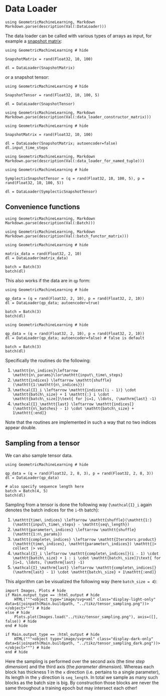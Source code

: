 # Data Loader 

```@eval
using GeometricMachineLearning, Markdown
Markdown.parse(description(Val(:DataLoader)))
```

The data loader can be called with various types of arrays as input, for example a [snapshot matrix](snapshot_matrix.md):

```@example
using GeometricMachineLearning # hide 

SnapshotMatrix = rand(Float32, 10, 100)

dl = DataLoader(SnapshotMatrix)
```

or a snapshot tensor: 

```@example
using GeometricMachineLearning # hide 

SnapshotTensor = rand(Float32, 10, 100, 5)

dl = DataLoader(SnapshotTensor)
```

```@eval
using GeometricMachineLearning, Markdown 
Markdown.parse(description(Val(:data_loader_constructor_matrix)))
```

```@example 
using GeometricMachineLearning # hide

SnapshotMatrix = rand(Float32, 10, 100)

dl = DataLoader(SnapshotMatrix; autoencoder=false)
dl.input_time_steps
```


```@eval
using GeometricMachineLearning, Markdown
Markdown.parse(description(Val(:data_loader_for_named_tuple)))
```

```@example
using GeometricMachineLearning # hide

SymplecticSnapshotTensor = (q = rand(Float32, 10, 100, 5), p = rand(Float32, 10, 100, 5))

dl = DataLoader(SymplecticSnapshotTensor)
```

## Convenience functions 

```@eval
using GeometricMachineLearning, Markdown
Markdown.parse(description(Val(:Batch)))
```

```@eval
using GeometricMachineLearning, Markdown
Markdown.parse(description(Val(:batch_functor_matrix)))
```

```@example 
using GeometricMachineLearning # hide

matrix_data = rand(Float32, 2, 10)
dl = DataLoader(matrix_data)

batch = Batch(3)
batch(dl)
```

This also works if the data are in ``qp`` form: 

```@example
using GeometricMachineLearning # hide 

qp_data = (q = rand(Float32, 2, 10), p = rand(Float32, 2, 10))
dl = DataLoader(qp_data; autoencoder=true)

batch = Batch(3)
batch(dl)
```

```@example
using GeometricMachineLearning # hide 

qp_data = (q = rand(Float32, 2, 10), p = rand(Float32, 2, 10))
dl = DataLoader(qp_data; autoencoder=false) # false is default 

batch = Batch(3)
batch(dl)
```

Specifically the routines do the following: 
1. ``\mathtt{n\_indices}\leftarrow \mathtt{n\_params}\lor\mathtt{input\_time\_steps}`` 
2. ``\mathtt{indices} \leftarrow \mathtt{shuffle}(\mathtt{1:\mathtt{n\_indices}})``
3. ``\mathcal{I}_i \leftarrow \mathtt{indices[(i - 1)} \cdot \mathtt{batch\_size} + 1 \mathtt{:} i \cdot \mathtt{batch\_size]}\text{ for }i=1, \ldots, (\mathrm{last} -1)``
4. ``\mathcal{I}_\mathtt{last} \leftarrow \mathtt{indices[}(\mathtt{n\_batches} - 1) \cdot \mathtt{batch\_size} + 1\mathtt{:end]}``

Note that the routines are implemented in such a way that no two indices appear double. 

## Sampling from a tensor 

We can also sample tensor data.

```@example
using GeometricMachineLearning # hide 

qp_data = (q = rand(Float32, 2, 8, 3), p = rand(Float32, 2, 8, 3))
dl = DataLoader(qp_data)

# also specify sequence length here
batch = Batch(4, 5)
batch(dl)
```

Sampling from a tensor is done the following way (``\mathcal{I}_i`` again denotes the batch indices for the ``i``-th batch): 
1. ``\mathtt{time\_indices} \leftarrow \mathtt{shuffle}(\mathtt{1:}(\mathtt{input\_time\_steps} - \mathtt{seq\_length})``
2. ``\mathtt{parameter\_indices} \leftarrow \mathtt{shuffle}(\mathtt{1:n\_params})``
3. ``\mathtt{complete\_indices} \leftarrow \mathtt{Iterators.product}(\mathtt{time\_indices}, \mathtt{parameter\_indices}) \mathtt{|> collect |> vec}``
3. ``\mathcal{I}_i \leftarrow \mathtt{complete\_indices[}(i - 1) \cdot \mathtt{batch\_size} + 1 : i \cdot \mathtt{batch\_size]}\text{ for }i=1, \ldots, (\mathrm{last} -1)``
4. ``\mathcal{I}_\mathrm{last} \leftarrow \mathtt{complete\_indices[}(\mathrm{last} - 1) \cdot \mathtt{batch\_size} + 1\mathtt{:end]}``

This algorithm can be visualized the following way (here `batch_size = 4`):

```@example 
import Images, Plots # hide
if Main.output_type == :html_output # hide
    HTML("""<object type="image/svg+xml" class="display-light-only" data=$(joinpath(Main.buildpath, "../tikz/tensor_sampling.png"))></object>""") # hide
else # hide
    Plots.plot(Images.load("../tikz/tensor_sampling.png"), axis=([], false)) # hide
end # hide
```

```@example
if Main.output_type == :html_output # hide
    HTML("""<object type="image/svg+xml" class="display-dark-only" data=$(joinpath(Main.buildpath, "../tikz/tensor_sampling_dark.png"))></object>""") # hide
end # hide
```

Here the sampling is performed over the second axis (the *time step dimension*) and the third axis (the *parameter dimension*). Whereas each block has thickness 1 in the ``x`` direction (i.e. pertains to a single parameter), its length in the ``y`` direction is `seq_length`. In total we sample as many such blocks as the batch size is big. By construction those blocks are never the same throughout a training epoch but may intersect each other!